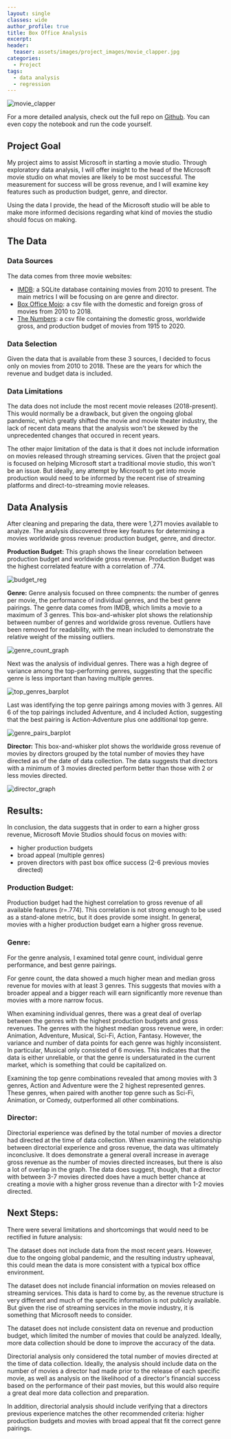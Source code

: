 ```yaml
---
layout: single
classes: wide
author_profile: true
title: Box Office Analysis
excerpt:
header:
  teaser: assets/images/project_images/movie_clapper.jpg
categories:
  - Project
tags:
  - data analysis
  - regression
---
```

![movie_clapper]({{site.url}}/assets/images/teasers/movie_clapper.jpg)

For a more detailed analysis, check out the full repo on [Github](https://github.com/luke-lite/Box-Office-Analysis/). You can even copy the notebook and run the code yourself.

## Project Goal

My project aims to assist Microsoft in starting a movie studio. Through exploratory data analysis, I will offer insight to the head of the Microsoft movie studio on what movies are likely to be most successful. The measurement for success will be gross revenue, and I will examine key features such as production budget, genre, and director.

Using the data I provide, the head of the Microsoft studio will be able to make more informed decisions regarding what kind of movies the studio should focus on making.

<!-- ## Table of Contents
- [The Data](#The-Data)
- [Data Analysis](#Data-Analysis)
- [Results](#Results)
- [Next Steps](#Next-Steps)
- [Repository Structure](#Repository-Structure) -->

## The Data

### Data Sources

The data comes from three movie websites:

- [IMDB](https://www.imdb.com/): a SQLite database containing movies from 2010 to present. The main metrics I will be focusing on are genre and director.
- [Box Office Mojo](https://www.boxofficemojo.com/): a csv file with the domestic and foreign gross of movies from 2010 to 2018.
- [The Numbers](https://www.the-numbers.com/): a csv file containing the domestic gross, worldwide gross, and production budget of movies from 1915 to 2020.

### Data Selection

Given the data that is available from these 3 sources, I decided to focus only on movies from 2010 to 2018. These are the years for which the revenue and budget data is included.

### Data Limitations

The data does not include the most recent movie releases (2018-present). This would normally be a drawback, but given the ongoing global pandemic, which greatly shifted the movie and movie theater industry, the lack of recent data means that the analysis won't be skewed by the unprecedented changes that occured in recent years.

The other major limitation of the data is that it does not include information on movies released through streaming services. Given that the project goal is focused on helping Microsoft start a traditional movie studio, this won't be an issue. But ideally, any attempt by Microsoft to get into movie production would need to be informed by the recent rise of streaming platforms and direct-to-streaming movie releases.

## Data Analysis

After cleaning and preparing the data, there were 1,271 movies available to analyze. The analysis discovered three key features for determining a movies worldwide gross revenue: production budget, genre, and director.

**Production Budget:** This graph shows the linear correlation between production budget and worldwide gross revenue. Production Budget was the highest correlated feature with a correlation of .774.

![budget_reg]({{site.url}}/assets/images/project_posts/Box-Office-Analysis-graphs/budget_reg.png)

**Genre:** Genre analysis focused on three compnents: the number of genres per movie, the performance of individual genres, and the best genre pairings. The genre data comes from IMDB, which limits a movie to a maximum of 3 genres. This box-and-whisker plot shows the relationship between number of genres and worldwide gross revenue. Outliers have been removed for readability, with the mean included to demonstrate the relative weight of the missing outliers.

![genre_count_graph]({{site.url}}/assets/images/project_posts/Box-Office-Analysis-graphs/genre_count_graph.png)

Next was the analysis of individual genres. There was a high degree of variance among the top-performing genres, suggesting that the specific genre is less important than having multiple genres.

![top_genres_barplot]({{site.url}}/assets/images/project_posts/Box-Office-Analysis-graphs/top_genres_barplot.png)

Last was identifying the top genre pairings among movies with 3 genres. All 6 of the top pairings included Adventure, and 4 included Action, suggesting that the best pairing is Action-Adventure plus one additional top genre.

![genre_pairs_barplot]({{site.url}}/assets/images/project_posts/Box-Office-Analysis-graphs/genre_pairs_barplot.png)

**Director:** This box-and-whisker plot shows the worldwide gross revenue of movies by directors grouped by the total number of movies they have directed as of the date of data collection. The data suggests that directors with a minimum of 3 movies directed perform better than those with 2 or less movies directed.

![director_graph]({{site.url}}/assets/images/project_posts/Box-Office-Analysis-graphs/director_graph.png)

## Results:
In conclusion, the data suggests that in order to earn a higher gross revenue, Microsoft Movie Studios should focus on movies with:
 - higher production budgets
 - broad appeal (multiple genres)
 - proven directors with past box office success (2-6 previous movies directed)

### Production Budget:

Production budget had the highest correlation to gross revenue of all available features (r=.774). This correlation is not strong enough to be used as a stand-alone metric, but it does provide some insight. In general, movies with a higher production budget earn a higher gross revenue.

### Genre:

For the genre analysis, I examined total genre count, individual genre performance, and best genre pairings.

For genre count, the data showed a much higher mean and median gross revenue for movies with at least 3 genres. This suggests that movies with a broader appeal and a bigger reach will earn significantly more revenue than movies with a more narrow focus.

When examining individual genres, there was a great deal of overlap between the genres with the highest production budgets and gross revenues. The genres with the highest median gross revenue were, in order: Animation, Adventure, Musical, Sci-Fi, Action, Fantasy. However, the variance and number of data points for each genre was highly inconsistent. In particular, Musical only consisted of 6 movies. This indicates that the data is either unreliable, or that the genre is undersaturated in the current market, which is something that could be capitalized on.

Examining the top genre combinations revealed that among movies with 3 genres, Action and Adventure were the 2 highest represented genres. These genres, when paired with another top genre such as Sci-Fi, Animation, or Comedy, outperformed all other combinations.

### Director:

Directorial experience was defined by the total number of movies a director had directed at the time of data collection. When examining the relationship between directorial experience and gross revenue, the data was ultimately inconclusive. It does demonstrate a general overall increase in average gross revenue as the number of movies directed increases, but there is also a lot of overlap in the graph. The data does suggest, though, that a director with between 3-7 movies directed does have a much better chance at creating a movie with a higher gross revenue than a director with 1-2 movies directed.

## Next Steps:
There were several limitations and shortcomings that would need to be rectified in future analysis:

The dataset does not include data from the most recent years. However, due to the ongoing global pandemic, and the resulting industry upheaval, this could mean the data is more consistent with a typical box office environment.

The dataset does not include financial information on movies released on streaming services. This data is hard to come by, as the revenue structure is very different and much of the specific information is not publicly available. But given the rise of streaming services in the movie industry, it is something that Microsoft needs to consider.

The dataset does not include consistent data on revenue and production budget, which limited the number of movies that could be analyzed. Ideally, more data collection should be done to improve the accuracy of the data.

Directorial analysis only considered the total number of movies directed at the time of data collection. Ideally, the analysis should include data on the number of movies a director had made prior to the release of each specific movie, as well as analysis on the likelihood of a director's financial success based on the performance of their past movies, but this would also require a great deal more data collection and preparation.

In addition, directorial analysis should include verifying that a directors previous experience matches the other recommended criteria: higher production budgets and movies with broad appeal that fit the correct genre pairings.
